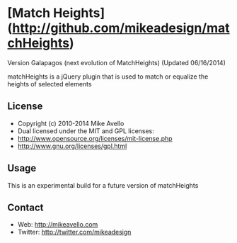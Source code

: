 # [Match Heights] (http://github.com/mikeadesign/matchHeights)

Version Galapagos (next evolution of MatchHeights) (Updated 06/16/2014)
 
matchHeights is a jQuery plugin that is used to match or equalize the heights of selected elements

 
## License

* Copyright (c) 2010-2014 Mike Avello
* Dual licensed under the MIT and GPL licenses:
* http://www.opensource.org/licenses/mit-license.php
* http://www.gnu.org/licenses/gpl.html


## Usage

This is an experimental build for a future version of matchHeights

	
## Contact

* Web: http://mikeavello.com
* Twitter: http://twitter.com/mikeadesign